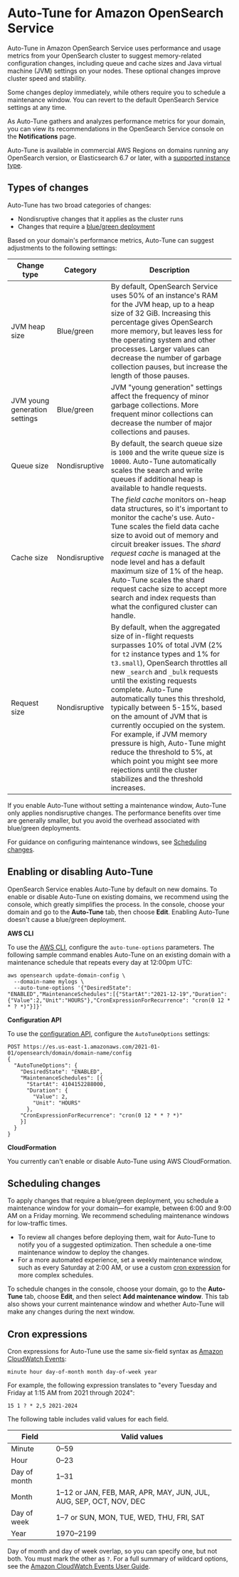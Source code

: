# Auto\-Tune for Amazon OpenSearch Service<a name="auto-tune"></a>

Auto\-Tune in Amazon OpenSearch Service uses performance and usage metrics from your OpenSearch cluster to suggest memory\-related configuration changes, including queue and cache sizes and Java virtual machine \(JVM\) settings on your nodes\. These optional changes improve cluster speed and stability\. 

Some changes deploy immediately, while others require you to schedule a maintenance window\. You can revert to the default OpenSearch Service settings at any time\.

As Auto\-Tune gathers and analyzes performance metrics for your domain, you can view its recommendations in the OpenSearch Service console on the **Notifications** page\.

Auto\-Tune is available in commercial AWS Regions on domains running any OpenSearch version, or Elasticsearch 6\.7 or later, with a [supported instance type](supported-instance-types.md)\.

## Types of changes<a name="auto-tune-types"></a>

Auto\-Tune has two broad categories of changes:
+ Nondisruptive changes that it applies as the cluster runs
+ Changes that require a [blue/green deployment](managedomains-configuration-changes.md)

Based on your domain's performance metrics, Auto\-Tune can suggest adjustments to the following settings:


| Change type | Category | Description | 
| --- | --- | --- | 
|  JVM heap size  |  Blue/green  |  By default, OpenSearch Service uses 50% of an instance's RAM for the JVM heap, up to a heap size of 32 GiB\.  Increasing this percentage gives OpenSearch more memory, but leaves less for the operating system and other processes\. Larger values can decrease the number of garbage collection pauses, but increase the length of those pauses\.  | 
|  JVM young generation settings  |  Blue/green  |  JVM "young generation" settings affect the frequency of minor garbage collections\. More frequent minor collections can decrease the number of major collections and pauses\.  | 
|  Queue size  |  Nondisruptive  |  By default, the search queue size is `1000` and the write queue size is `10000`\. Auto\-Tune automatically scales the search and write queues if additional heap is available to handle requests\.  | 
|  Cache size  |  Nondisruptive  |  The *field cache* monitors on\-heap data structures, so it's important to monitor the cache's use\. Auto\-Tune scales the field data cache size to avoid out of memory and circuit breaker issues\.  The *shard request cache* is managed at the node level and has a default maximum size of 1% of the heap\. Auto\-Tune scales the shard request cache size to accept more search and index requests than what the configured cluster can handle\.  | 
| Request size | Nondisruptive |  By default, when the aggregated size of in\-flight requests surpasses 10% of total JVM \(2% for `t2` instance types and 1% for `t3.small`\), OpenSearch throttles all new `_search` and `_bulk` requests until the existing requests complete\.  Auto\-Tune automatically tunes this threshold, typically between 5\-15%, based on the amount of JVM that is currently occupied on the system\. For example, if JVM memory pressure is high, Auto\-Tune might reduce the threshold to 5%, at which point you might see more rejections until the cluster stabilizes and the threshold increases\.  | 

If you enable Auto\-Tune without setting a maintenance window, Auto\-Tune only applies nondisruptive changes\. The performance benefits over time are generally smaller, but you avoid the overhead associated with blue/green deployments\.

For guidance on configuring maintenance windows, see [Scheduling changes](#auto-tune-schedule)\.

## Enabling or disabling Auto\-Tune<a name="auto-tune-enable"></a>

OpenSearch Service enables Auto\-Tune by default on new domains\. To enable or disable Auto\-Tune on existing domains, we recommend using the console, which greatly simplifies the process\. In the console, choose your domain and go to the **Auto\-Tune** tab, then choose **Edit**\. Enabling Auto\-Tune doesn't cause a blue/green deployment\.

**AWS CLI**

To use the [AWS CLI](https://awscli.amazonaws.com/v2/documentation/api/latest/reference/opensearch/index.html), configure the `auto-tune-options` parameters\. The following sample command enables Auto\-Tune on an existing domain with a maintenance schedule that repeats every day at 12:00pm UTC:

```
aws opensearch update-domain-config \
  --domain-name mylogs \
  --auto-tune-options '{"DesiredState": "ENABLED","MaintenanceSchedules":[{"StartAt":"2021-12-19","Duration":{"Value":2,"Unit":"HOURS"},"CronExpressionForRecurrence": "cron(0 12 * * ? *)"}]}'
```

**Configuration API**

To use the [configuration API](https://docs.aws.amazon.com/opensearch-service/latest/APIReference/API_UpdateDomainConfig.html), configure the `AutoTuneOptions` settings: 

```
POST https://es.us-east-1.amazonaws.com/2021-01-01/opensearch/domain/domain-name/config
{
  "AutoTuneOptions": {
    "DesiredState": "ENABLED",
    "MaintenanceSchedules": [{
      "StartAt": 4104152288000,
      "Duration": {
        "Value": 2,
        "Unit": "HOURS"
      },
    "CronExpressionForRecurrence": "cron(0 12 * * ? *)"
    }]
  }
}
```

**CloudFormation**

You currently can't enable or disable Auto\-Tune using AWS CloudFormation\.

## Scheduling changes<a name="auto-tune-schedule"></a>

To apply changes that require a blue/green deployment, you schedule a maintenance window for your domain—for example, between 6:00 and 9:00 AM on a Friday morning\. We recommend scheduling maintenance windows for low\-traffic times\.
+ To review all changes before deploying them, wait for Auto\-Tune to notify you of a suggested optimization\. Then schedule a one\-time maintenance window to deploy the changes\.
+ For a more automated experience, set a weekly maintenance window, such as every Saturday at 2:00 AM, or use a custom [cron expression](#auto-tune-cron) for more complex schedules\.

To schedule changes in the console, choose your domain, go to the **Auto\-Tune** tab, choose **Edit**, and then select **Add maintenance window**\. This tab also shows your current maintenance window and whether Auto\-Tune will make any changes during the next window\.

## Cron expressions<a name="auto-tune-cron"></a>

Cron expressions for Auto\-Tune use the same six\-field syntax as [Amazon CloudWatch Events](https://docs.aws.amazon.com/AmazonCloudWatch/latest/events/ScheduledEvents.html#CronExpressions):

```
minute hour day-of-month month day-of-week year
```

For example, the following expression translates to "every Tuesday and Friday at 1:15 AM from 2021 through 2024":

```
15 1 ? * 2,5 2021-2024
```

The following table includes valid values for each field\.


| Field | Valid values | 
| --- | --- | 
|  Minute  |  0–59  | 
|  Hour  |  0–23  | 
|  Day of month  |  1–31  | 
|  Month  |  1–12 or JAN, FEB, MAR, APR, MAY, JUN, JUL, AUG, SEP, OCT, NOV, DEC  | 
|  Day of week  |  1–7 or SUN, MON, TUE, WED, THU, FRI, SAT  | 
|  Year  |  1970–2199  | 

Day of month and day of week overlap, so you can specify one, but not both\. You must mark the other as `?`\. For a full summary of wildcard options, see the [Amazon CloudWatch Events User Guide](https://docs.aws.amazon.com/AmazonCloudWatch/latest/events/ScheduledEvents.html#CronExpressions)\.